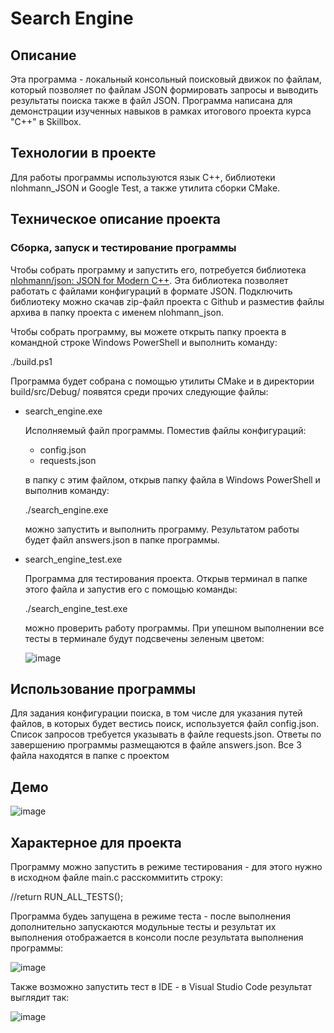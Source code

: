 # Search Engine
## Описание
Эта программа - локальный консольный поисковый движок по файлам, который позволяет по файлам JSON формировать запросы и выводить результаты поиска также в файл JSON. Программа написана для демонстрации изученных навыков в рамках итогового проекта курса "C++" в Skillbox.
## Технологии в проекте
Для работы программы используются язык С++, библиотеки nlohmann_JSON и Google Test, а также утилита сборки CMake.
## Техническое описание проекта
###  Сборка, запуск и тестирование программы
Чтобы собрать программу и запустить его, потребуется библиотека [nlohmann/json: JSON for Modern C++](https://github.com/nlohmann/json). Эта библиотека позволяет работать с файлами конфигураций в формате JSON. Подключить библиотеку можно скачав zip-файл проекта с Github и разместив файлы архива в папку проекта с именем nlohmann_json.

Чтобы собрать программу, вы можете открыть папку проекта в командной строке Windows PowerShell и выполнить команду:

./build.ps1

Программа будет собрана с помощью утилиты CMake и в директории build/src/Debug/ появятся среди прочих следующие файлы:
* search_engine.exe

  Исполняемый файл программы. Поместив файлы конфигураций:

  * config.json
  * requests.json

   в папку с этим файлом, открыв папку файла в Windows PowerShell и выполнив команду:
  
  ./search_engine.exe

  можно запустить и выполнить программу. Результатом работы будет файл answers.json в папке программы.
* search_engine_test.exe

  Программа для тестирования проекта. Открыв терминал в папке этого файла и запустив его с помощью команды:

  ./search_engine_test.exe

  можно проверить работу программы. При упешном выполнении все тесты в терминале будут подсвечены зеленым цветом:

  ![image](https://github.com/futurewillbeours/search_engine/assets/134860207/d48cceec-298f-420f-826a-bd97ca69d827)

## Использование программы
Для задания конфигурации поиска, в том числе для указания путей файлов, в которых будет вестись поиск, используется файл config.json. Список запросов требуется указывать в файле requests.json. Ответы по завершению программы размещаются в файле answers.json. Все 3 файла находятся в папке с проектом
## Демо
![image](https://github.com/futurewillbeours/search_engine/assets/134860207/bdc578a9-5fb3-4359-bee0-bdda98c6a143)
## Характерное для проекта
Программу можно запустить в режиме тестирования - для этого нужно в исходном файле main.c расскоммитить строку:

//return RUN_ALL_TESTS();

Программа будеь запущена в режиме теста - после выполнения дополнительно запускаются модульные тесты и результат их выполнения отображается в консоли после результата выполнения программы:

![image](https://github.com/futurewillbeours/search_engine/assets/134860207/7799ba1e-cd25-4cd2-b8f4-77a4f173f269)

Также возможно запустить тест в IDE - в Visual Studio Code результат выглядит так:

![image](https://github.com/futurewillbeours/search_engine/assets/134860207/2751fa63-1423-4333-b51d-05020ad2358c)
